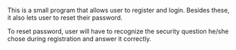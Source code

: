 This is a small program that allows user to register and login. Besides these, it also lets user to reset their password.

To reset password, user will have to recognize the security question he/she chose during registration and answer it correctly. 